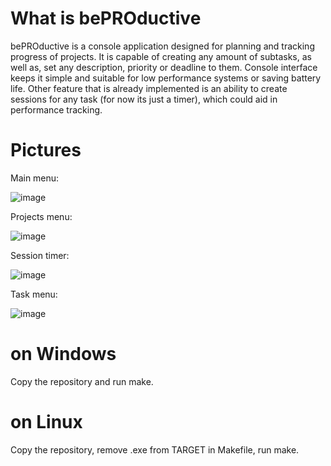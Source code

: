 # What is bePROductive
  bePROductive is a console application designed for planning and tracking progress of projects. 
  It is capable of creating any amount of subtasks, as well as, set any description, priority or deadline to them.
  Console interface keeps it simple and suitable for low performance systems or saving battery life.
  Other feature that is already implemented is an ability to create sessions for any task (for now its just a timer), which could aid in performance tracking.
  
# Pictures
  Main menu:

  ![image](https://github.com/user-attachments/assets/9621cbf8-7d95-4fda-9588-91856f402671)

  Projects menu:

  ![image](https://github.com/user-attachments/assets/e7ee9d2d-96a2-431e-a622-96416c45118b)

  Session timer:

  ![image](https://github.com/user-attachments/assets/1ba0a337-5254-437f-9999-238522add337)

  Task menu:

  ![image](https://github.com/user-attachments/assets/3b856102-9743-43fb-b512-9b5828315fcb)

# on Windows
  Copy the repository and run make.
# on Linux
  Copy the repository, remove .exe from TARGET in Makefile, run make.
